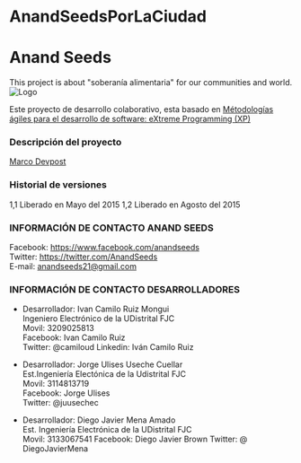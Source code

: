 # AnandSeedsPorLaCiudad
# Anand Seeds
This project is about "soberanía alimentaria" for our communities and world.
![Logo](https://fbcdn-sphotos-c-a.akamaihd.net/hphotos-ak-xat1/v/t1.0-9/11377318_889870464406345_7398053809933097278_n.png?oh=ace622db0b0755af3662438cba21f4de&oe=55EAEAB6&__gda__=1441579881_36e8e39b16c628cfefd43073a4319829)

Este proyecto de desarrollo colaborativo, esta basado en [Métodologías ágiles para el desarrollo de software: eXtreme Programming (XP)](http://www.cyta.com.ar/ta0502/v5n2a1.htm)

### Descripción del proyecto ###

[Marco Devpost](http://devpost.com/software/anand-seeds)


### Historial de versiones ###

1,1 Liberado en Mayo del 2015
1,2 Liberado en Agosto del 2015


### INFORMACIÓN DE CONTACTO ANAND SEEDS ###
Facebook: https://www.facebook.com/anandseeds   
Twitter: https://twitter.com/AnandSeeds   
E-mail: anandseeds21@gmail.com   


### INFORMACIÓN DE CONTACTO DESARROLLADORES ###

* Desarrollador: Ivan Camilo Ruiz Mongui  
Ingeniero Electrónico de la UDistrital FJC  
Movil: 3209025813  
Facebook: Ivan Camilo Ruiz  
Twitter: @camiloud Linkedin: Iván Camilo Ruiz  

* Desarrollador: Jorge Ulises Useche Cuellar  
Est.Ingeniería Electónica de la Udistrital FJC  
Movil: 3114813719  
Facebook: Jorge Ulises  
Twitter: @juusechec  

* Desarrollador: Diego Javier Mena Amado  
Est. Ingeniería Electrónica de la UDistrital FJC  
Movil: 3133067541 
Facebook: Diego Javier Brown 
Twitter: @ DiegoJavierMena 

